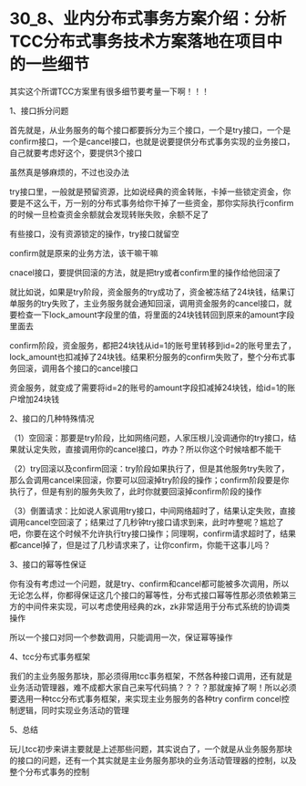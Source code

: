 # 30_8、业内分布式事务方案介绍：分析TCC分布式事务技术方案落地在项目中的一些细节

其实这个所谓TCC方案里有很多细节要考量一下啊！！！

1、接口拆分问题

首先就是，从业务服务的每个接口都要拆分为三个接口，一个是try接口，一个是confirm接口，一个是cancel接口，也就是说要提供分布式事务实现的业务接口，自己就要考虑好这个，要提供3个接口

虽然真是够麻烦的，不过也没办法

try接口里，一般就是预留资源，比如说经典的资金转账，卡掉一些锁定资金，你要是不这么干，万一别的分布式事务给你干掉了一些资金，那你实际执行confirm的时候一旦检查资金余额就会发现转账失败，余额不足了

有些接口，没有资源锁定的操作，try接口就留空

confirm就是原来的业务方法，该干嘛干嘛

cnacel接口，要提供回滚的方法，就是把try或者confirm里的操作给他回滚了

就比如说，如果是try阶段，资金服务的try成功了，资金被冻结了24块钱，结果订单服务的try失败了，主业务服务就会通知回滚，调用资金服务的cancel接口，就要检查一下lock_amount字段里的值，将里面的24块钱转回到原来的amount字段里面去

confirm阶段，资金服务，都把24块钱从id=1的账号里转移到id=2的账号里去了，lock_amount也扣减掉了24块钱。结果积分服务的confirm失败了，整个分布式事务回滚，调用各个接口的cancel接口

资金服务，就变成了需要将id=2的账号的amount字段扣减掉24块钱，给id=1的账户增加24块钱

2、接口的几种特殊情况

（1）空回滚：那要是try阶段，比如网络问题，人家压根儿没调通你的try接口，结果就认定失败，直接调用你的cancel接口，咋办？所以你这个时候啥都不能干

（2）try回滚以及confirm回滚：try阶段如果执行了，但是其他服务try失败了，那么会调用cancel来回滚，你要可以回滚掉try阶段的操作；confirm阶段要是你执行了，但是有别的服务失败了，此时你就要回滚掉confirm阶段的操作

（3）倒置请求：比如说人家调用try接口，中间网络超时了，结果认定失败，直接调用cancel空回滚了；结果过了几秒钟try接口请求到来，此时咋整呢？尴尬了吧，你要在这个时候不允许执行try接口操作；同理啊，confirm请求超时了，结果都cancel掉了，但是过了几秒请求来了，让你confirm，你能干这事儿吗？

3、接口的幂等性保证

你有没有考虑过一个问题，就是try、confirm和cancel都可能被多次调用，所以无论怎么样，你都得保证这几个接口的幂等性，分布式接口幂等性那必须依赖第三方的中间件来实现，可以考虑使用经典的zk，zk非常适用于分布式系统的协调类操作

所以一个接口对同一个参数调用，只能调用一次，保证幂等操作

4、tcc分布式事务框架

我们的主业务服务那块，那必须得用tcc事务框架，不然各种接口调用，还有就是业务活动管理器，难不成都大家自己来写代码搞？？？？那就废掉了啊！所以必须要选用一种tcc分布式事务框架，来实现主业务服务的各种try confirm concel控制逻辑，同时实现业务活动的管理

5、总结

玩儿tcc初步来讲主要就是上述那些问题，其实说白了，一个就是从业务服务那块的接口的问题，还有一个其实就是主业务服务那块的业务活动管理器的控制，以及整个分布式事务的控制

